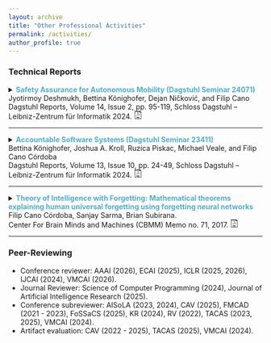 ```yaml
---
layout: archive
title: "Other Professional Activities"
permalink: /activities/
author_profile: true
---
```


### Technical Reports


<details>
<summary> 
<strong style="color:#52adc8">Safety Assurance for Autonomous Mobility (Dagstuhl Seminar 24071)</strong> <br>
Jyotirmoy Deshmukh, Bettina Könighofer, Dejan Ničković, and Filip Cano
<br>
Dagstuhl Reports, Volume 14, Issue 2, pp. 95-119, Schloss Dagstuhl – Leibniz-Zentrum für Informatik 2024.
<a href="https://drops.dagstuhl.de/storage/04dagstuhl-reports/volume14/issue02/24071/DagRep.14.2.95/DagRep.14.2.95.pdf"
style="text-decoration: none;">
<img src="./../images/pdf-svg.svg" width=16em title="pdf"/>
</a>
</summary>
<br>
<div style="margin-left: 2em">
<strong> Abstract: </strong>
This report documents the program and the outcomes of the Dagstuhl Seminar "Safety Assurance for Autonomous Mobility" (24071). The seminar brought together an interdisciplinary group of researchers and practitioners from the fields of formal methods, cyber-physical systems, and artificial intelligence, with a common interest in autonomous mobility. Through a series of talks, working groups, and open problem discussions, participants explored the challenges and opportunities associated with ensuring the safety of autonomous systems in various domains, including industrial automation, automotive, railways, and aerospace. Key topics addressed included the need for industrial-grade autonomous products to operate reliably in safety-critical environments, highlighting the lack of standardized procedures for obtaining safety certifications for AI-based systems. Recent advancements in the verification and validation (V&V) of autonomous mobility systems were presented, focusing on requirements verification, testing, certification, and correct-by-design approaches. Overall, the seminar provided a comprehensive overview of the current state and future directions in safe autonomous mobility, emphasizing the need for interdisciplinary collaboration and innovation to address the complex challenges in this rapidly evolving field.
<br>
<br>
<details><summary>BibTex:</summary>
<pre>
@Article{deshmukh_et_al:DagRep.14.2.95,
  author =	{Deshmukh, Jyotirmoy and K\"{o}nighofer, Bettina and Ni\v{c}kovi\'{c}, Dejan and Cano, Filip},
  title =	{Safety Assurance for Autonomous Mobility (Dagstuhl Seminar 24071)},
  pages =	{95--119},
  journal =	{Dagstuhl Reports},
  ISSN =	{2192-5283},
  year =	{2024},
  volume =	{14},
  number =	{2},
  editor =	{Deshmukh, Jyotirmoy and K\"{o}nighofer, Bettina and Ni\v{c}kovi\'{c}, Dejan and Cano, Filip},
  publisher =	{Schloss Dagstuhl -- Leibniz-Zentrum f{\"u}r Informatik},
  address =	{Dagstuhl, Germany},
  URL =		{https://drops.dagstuhl.de/entities/document/10.4230/DagRep.14.2.95},
  URN =		{urn:nbn:de:0030-drops-205009},
  doi =		{10.4230/DagRep.14.2.95},
  annote =	{Keywords: aerospace, automotive, autonomy, formal methods, railway}
}

</pre>
</details>
</div>
</details>

---


<details>
<summary> 
<strong style="color:#52adc8">Accountable Software Systems (Dagstuhl Seminar 23411)</strong> <br>
Bettina Könighofer, Joshua A. Kroll, Ruzica Piskac, Michael Veale, and Filip Cano Córdoba
<br>
Dagstuhl Reports, Volume 13, Issue 10, pp. 24-49, Schloss Dagstuhl – Leibniz-Zentrum für Informatik 2024.
<a href="https://drops.dagstuhl.de/storage/04dagstuhl-reports/volume13/issue10/23411/DagRep.13.10.24/DagRep.13.10.24.pdf"
style="text-decoration: none;">
<img src="./../images/pdf-svg.svg" width=16em title="pdf"/>
</a>
</summary>
<br>
<div style="margin-left: 2em">
<strong> Abstract: </strong>
This report documents the program and the outcomes of Dagstuhl Seminar 23411 "Accountable Software Systems". The seminar brought together an interdisciplinary group of researchers from the fields of formal methods, machine learning, philosophy, political science, law, and policy studies to address the critical issue of accountability in the development and deployment of software systems. As these systems increasingly assume roles within safety-critical domains of society, including transportation, healthcare, recruitment, and the judiciary, the seminar aimed to explore the multifaceted concept of accountability, its significance, and its implementation challenges in this context. During the seminar, experts engaged deeply in discussions, presentations, and collaborative sessions, focusing on key themes such as the application of formal tools in socio-technical accountability, the impact of computing infrastructures on software accountability, and the innovation of formal languages and models to improve accountability measures. This interdisciplinary dialogue underscored the complexities involved in defining and operationalizing accountability, especially in light of technological advancements and their societal implications. The participants of the seminar reached a consensus on the pressing need for ongoing research and cross-disciplinary efforts to develop effective accountability mechanisms, highlighting the critical role of integrating socio-technical approaches and formal methodologies to enhance the accountability of autonomous systems and their contributions to society.
<br>
<br>
<details><summary>BibTex:</summary>
<pre>
@Article{konighofer_et_al:DagRep.13.10.24,
  author =	{K\"{o}nighofer, Bettina and Kroll, Joshua A. and Piskac, Ruzica and Veale, Michael and C\'{o}rdoba, Filip Cano},
  title =	{Accountable Software Systems (Dagstuhl Seminar 23411)},
  pages =	{24--49},
  journal =	{Dagstuhl Reports},
  ISSN =	{2192-5283},
  year =	{2024},
  volume =	{13},
  number =	{10},
  editor =	{K\"{o}nighofer, Bettina and Kroll, Joshua A. and Piskac, Ruzica and Veale, Michael and C\'{o}rdoba, Filip Cano},
  publisher =	{Schloss Dagstuhl -- Leibniz-Zentrum f{\"u}r Informatik},
  address =	{Dagstuhl, Germany},
  URL =		{https://drops.dagstuhl.de/entities/document/10.4230/DagRep.13.10.24},
  URN =		{urn:nbn:de:0030-drops-198328},
  doi =		{10.4230/DagRep.13.10.24},
  annote =	{Keywords: accountability, Responsible Decision Making, Societal Impact of AI}
}

</pre>
</details>
</div>
</details>

---

<details>
<summary> 
<strong style="color:#52adc8">Theory of Intelligence with Forgetting: Mathematical theorems explaining human universal forgetting using forgetting neural networks</strong> <br>
Filip Cano Córdoba, Sanjay Sarma, Brian Subirana.
<br>
Center For Brain Minds and Machines (CBMM) Memo no. 71, 2017.
<a href="https://dspace.mit.edu/bitstream/handle/1721.1/113608/CBMM-Memo-071.pdf">
<img src="./../images/pdf-svg.svg" width=16em title="pdf"/>
</a>
</summary>
<br>
<div style="margin-left: 2em">
<strong> Abstract: </strong>
In [42] we suggested that any memory stored in the human/animal brain is forgotten following the Ebingghaus curve – in this follow-on paper, we define a novel algebraic structure, a Forgetting Neural Network, as a simple mathematical model based on assuming parameters of a neuron in a neural network are forgotten using the Ebbinghaus forgetting curve. We model neural networks in Sobolev spaces using [35] as our departure point and demonstrate four novel theorems of Forgetting Neural Networks: theorem of non-instantaneous forgetting, theorem of universal forgetting, curse of forgetting theorem, and center of mass theorem. We also proof the novel decreasing inference theorem which we feel is relevant beyond Ebbinghaus forgetting: compositional deep neural networks cannot arbitrarily combine low level “features” – meaning only certain arrangements of features calculated in intermediate levels can show up in higher levels. This proof leads us to present the possibly most efficient representation of neural networks’ “minimal polynomial basis layer” (MPBL) since our basis construct can generate n polynomials of order m using only 2m + 1 + n neurons. As we briefly discuss in the conclusion, there are about 10 similarities between forgetting neural networks and human forgetting and our research elicits more questions than it answers and may have implications for neuroscience research including our understanding of how babies learn (or, perhaps, forget), including what we call the baby forgetting conjecture.

<br>
<br>
<details><summary>BibTex:</summary>
<pre>
@techreport{cano2017theory,
  title={Theory of intelligence with forgetting: Mathematical theorems explaining human universal forgetting using “forgetting neural networks”},
  author={Cano-C{\'o}rdoba, Felipe and Sarma, Sanjay and Subirana, Brian},
  year={2017},
  institution={Center for Brains, Minds and Machines (CBMM)}
}
</pre>
</details>
</div>
</details>

---

### Peer-Reviewing

* Conference reviewer: AAAI (2026), ECAI (2025), ICLR (2025, 2026), IJCAI (2024), VMCAI (2026).
* Journal Reviewer: Science of Computer Programming (2024), Journal of Artificial Intelligence Research (2025).
* Conference subreviewer: AISoLA (2023, 2024), CAV (2025), FMCAD (2021 - 2023), FoSSaCS (2025), KR (2024), RV (2022), TACAS (2023, 2025), VMCAI (2024).
* Artifact evaluation: CAV (2022 - 2025), TACAS (2025), VMCAI (2024).